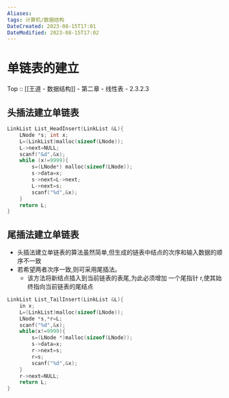 ```yaml
---
Aliases: 
tags: 计算机/数据结构 
DateCreated: 2023-08-15T17:01
DateModified: 2023-08-15T17:02
---
```

# 单链表的建立

Top :: [[王道 - 数据结构]] - 第二章 - 线性表 - 2.3.2.3

## 头插法建立单链表

```cpp
LinkList List_HeadInsert(LinkList &L){
	LNode *s; int x;
	L=(LinkList)malloc(sizeof(LNode));
	L->next=NULL;
	scanf("&d",&x);
	while (x!=9999){
		s=(LNode*) malloc(sizeof(LNode));
		s->data=x;
		s->next=L->next;
		L->next=s;
		scanf("%d",&x);
	}
	return L;
}
```

## 尾插法建立单链表

- 头插法建立单链表的算法虽然简单,但生成的链表中结点的次序和输入数据的顺序不一致
- 若希望两者次序一致,则可采用尾插法。
	- 该方法将新结点插入到当前链表的表尾,为此必须增加 一个尾指针 r,使其始终指向当前链表的尾结点

```cpp
LinkList List_TailInsert(LinkList &L){
	in x;
	L=(LinkList)malloc(sizeof(LNode));
	LNode *s,*r=L;
	scanf("%d",&x);
	while(x!=9999){
		s=(LNode *)malloc(sizeof(LNode));
		s->data=x;
		r->next=s;
		r=s;
		scanf("%d",&x);
	}
	r->next=NULL;
	return L;
}
```
